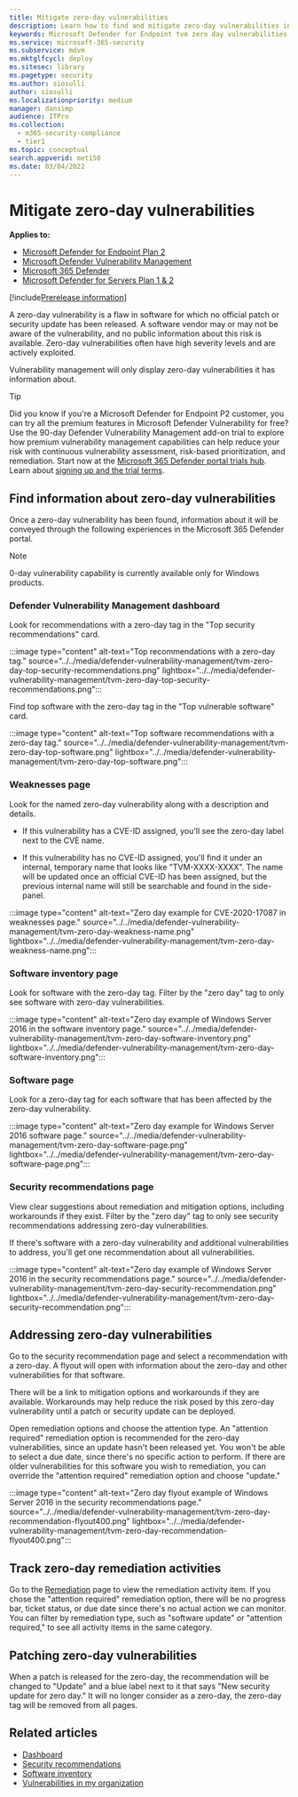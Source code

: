 ```yaml
---
title: Mitigate zero-day vulnerabilities
description: Learn how to find and mitigate zero-day vulnerabilities in your environment through Microsoft Defender Vulnerability Management.
keywords: Microsoft Defender for Endpoint tvm zero day vulnerabilities, tvm, threat & vulnerability management, zero day, 0-day, mitigate 0 day vulnerabilities, vulnerable CVE, mdvm, Microsoft Defender Vulnerability Management
ms.service: microsoft-365-security
ms.subservice: mdvm
ms.mktglfcycl: deploy
ms.sitesec: library
ms.pagetype: security
ms.author: siosulli
author: siosulli
ms.localizationpriority: medium
manager: dansimp
audience: ITPro
ms.collection:
  - m365-security-compliance
  - tier1
ms.topic: conceptual
search.appverid: met150
ms.date: 03/04/2022
---
```


# Mitigate zero-day vulnerabilities

**Applies to:**

- [Microsoft Defender for Endpoint Plan 2](https://go.microsoft.com/fwlink/?linkid=2154037)
- [Microsoft Defender Vulnerability Management](https://go.microsoft.com/fwlink/?linkid=2229011)
- [Microsoft 365 Defender](https://go.microsoft.com/fwlink/?linkid=2118804)
- [Microsoft Defender for Servers Plan 1 & 2](/azure/defender-for-cloud/plan-defender-for-servers-select-plan)

[!include[Prerelease information](../../includes/prerelease.md)]

A zero-day vulnerability is a flaw in software for which no official patch or security update has been released. A software vendor may or may not be aware of the vulnerability, and no public information about this risk is available. Zero-day vulnerabilities often have high severity levels and are actively exploited.

Vulnerability management will only display zero-day vulnerabilities it has information about.

> [!TIP]
> Did you know if you're a Microsoft Defender for Endpoint P2 customer, you can try all the premium features in Microsoft Defender Vulnerability for free? Use the 90-day Defender Vulnerability Management add-on trial to explore how premium vulnerability management capabilities can help reduce your risk with continuous vulnerability assessment, risk-based prioritization, and remediation. Start now at the [Microsoft 365 Defender portal trials hub](https://security.microsoft.com/trialHorizontalHub). Learn about [signing up and the trial terms](defender-vulnerability-management-trial.md).

## Find information about zero-day vulnerabilities

Once a zero-day vulnerability has been found, information about it will be conveyed through the following experiences in the Microsoft 365 Defender portal.

> [!NOTE]
> 0-day vulnerability capability is currently available only for Windows products.

### Defender Vulnerability Management dashboard

Look for recommendations with a zero-day tag in the "Top security recommendations" card.

:::image type="content" alt-text="Top recommendations with a zero-day tag." source="../../media/defender-vulnerability-management/tvm-zero-day-top-security-recommendations.png" lightbox="../../media/defender-vulnerability-management/tvm-zero-day-top-security-recommendations.png":::

Find top software with the zero-day tag in the "Top vulnerable software" card.

:::image type="content" alt-text="Top software recommendations with a zero-day tag." source="../../media/defender-vulnerability-management/tvm-zero-day-top-software.png" lightbox="../../media/defender-vulnerability-management/tvm-zero-day-top-software.png":::

### Weaknesses page

Look for the named zero-day vulnerability along with a description and details.

- If this vulnerability has a CVE-ID assigned, you'll see the zero-day label next to the CVE name.

- If this vulnerability has no CVE-ID assigned, you'll find it under an internal, temporary name that looks like "TVM-XXXX-XXXX". The name will be updated once an official CVE-ID has been assigned, but the previous internal name will still be searchable and found in the side-panel.

:::image type="content" alt-text="Zero day example for CVE-2020-17087 in weaknesses page." source="../../media/defender-vulnerability-management/tvm-zero-day-weakness-name.png" lightbox="../../media/defender-vulnerability-management/tvm-zero-day-weakness-name.png":::

### Software inventory page

Look for software with the zero-day tag. Filter by the "zero day" tag to only see software with zero-day vulnerabilities.

:::image type="content" alt-text="Zero day example of Windows Server 2016 in the software inventory page." source="../../media/defender-vulnerability-management/tvm-zero-day-software-inventory.png" lightbox="../../media/defender-vulnerability-management/tvm-zero-day-software-inventory.png":::

### Software page

Look for a zero-day tag for each software that has been affected by the zero-day vulnerability.

:::image type="content" alt-text="Zero day example for Windows Server 2016 software page." source="../../media/defender-vulnerability-management/tvm-zero-day-software-page.png" lightbox="../../media/defender-vulnerability-management/tvm-zero-day-software-page.png":::

### Security recommendations page

View clear suggestions about remediation and mitigation options, including workarounds if they exist. Filter by the "zero day" tag to only see security recommendations addressing zero-day vulnerabilities.

If there's software with a zero-day vulnerability and additional vulnerabilities to address, you'll get one recommendation about all vulnerabilities.

:::image type="content" alt-text="Zero day example of Windows Server 2016 in the security recommendations page." source="../../media/defender-vulnerability-management/tvm-zero-day-security-recommendation.png" lightbox="../../media/defender-vulnerability-management/tvm-zero-day-security-recommendation.png":::

## Addressing zero-day vulnerabilities

Go to the security recommendation page and select a recommendation with a zero-day. A flyout will open with information about the zero-day and other vulnerabilities for that software.

There will be a link to mitigation options and workarounds if they are available. Workarounds may help reduce the risk posed by this zero-day vulnerability until a patch or security update can be deployed.

Open remediation options and choose the attention type. An "attention required" remediation option is recommended for the zero-day vulnerabilities, since an update hasn't been released yet. You won't be able to select a due date, since there's no specific action to perform. If there are older vulnerabilities for this software you wish to remediation, you can override the "attention required" remediation option and choose "update."

:::image type="content" alt-text="Zero day flyout example of Windows Server 2016 in the security recommendations page." source="../../media/defender-vulnerability-management/tvm-zero-day-recommendation-flyout400.png" lightbox="../../media/defender-vulnerability-management/tvm-zero-day-recommendation-flyout400.png":::

## Track zero-day remediation activities

Go to the [Remediation](tvm-remediation.md) page to view the remediation activity item. If you chose the "attention required" remediation option, there will be no progress bar, ticket status, or due date since there's no actual action we can monitor. You can filter by remediation type, such as "software update" or "attention required," to see all activity items in the same category.

## Patching zero-day vulnerabilities

When a patch is released for the zero-day, the recommendation will be changed to "Update" and a blue label next to it that says "New security update for zero day." It will no longer consider as a zero-day, the zero-day tag will be removed from all pages.

## Related articles

- [Dashboard](tvm-dashboard-insights.md)
- [Security recommendations](tvm-security-recommendation.md)
- [Software inventory](tvm-software-inventory.md)
- [Vulnerabilities in my organization](tvm-weaknesses.md)
